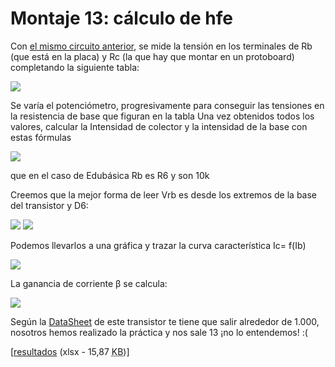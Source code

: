 
# Montaje 13: cálculo de hfe

Con [el mismo circuito anterior](montaje_11_zona_activa.html), se mide la tensión en los terminales de Rb (que está en la placa) y Rc (la que hay que montar en un protoboard) completando la siguiente tabla:

![](img/img7.png)

Se varía el potenciómetro, progresivamente para conseguir las tensiones en la resistencia de base que figuran en la tabla Una vez obtenidos todos los valores, calcular la Intensidad de colector y la intensidad de la base con estas fórmulas

![](img/img4.3.png)

que en el caso de Edubásica Rb es R6 y son 10k

Creemos que la mejor forma de leer Vrb es desde los extremos de la base del transistor y D6:

![](img/img5.2.png)
![](img/img6.png)

Podemos llevarlos a una gráfica y trazar la curva característica Ic= f(Ib)

![](img/m3img3.png)

La ganancia de corriente β se calcula: 

![](img/m3img4.2.png)

Según la [DataSheet](https://alltransistors.com/pdfview.php?doc=tip121.pdf&amp;dire=_fairchild_semi) de este transistor te tiene que salir alrededor de 1.000, nosotros hemos realizado la práctica y nos sale 13 ¡no lo entendemos!   :(

[[resultados](http://aularagon.catedu.es/materialesaularagon2013/Arduino-codigo/3_Electronica_analogica/calculo_hfe.xlsx) (xlsx - 15,87 <abbr title="KiloBytes" lang="en">KB</abbr>)]



